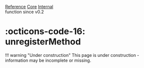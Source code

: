<div class="pmwdoc-reference-breadcrumbs">
<a href="../../../">Reference</a>
<a href="../../">Core</a>
<a href="../">Internal</a>
</div>
<div class="pmwdoc-reference-tags">
<span class="pmwdoc-reference-highlight">function</span>
<span class="pmwdoc-reference-since">since v0.2</span>
</div>

# :octicons-code-16: unregisterMethod

!!! warning "Under construction"
    This page is under construction - information may be incomplete or missing.
